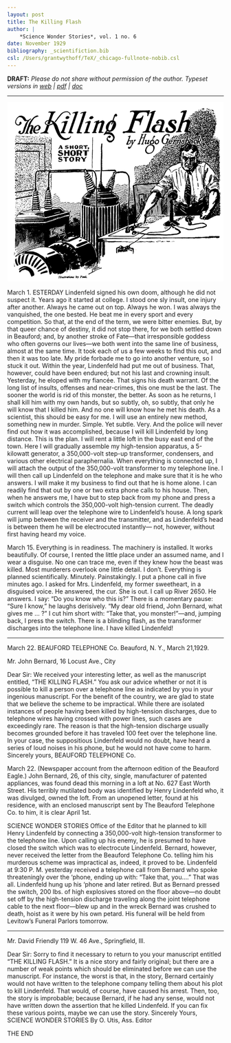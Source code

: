 ```yaml
---
layout: post
title: The Killing Flash
author: |
    *Science Wonder Stories*, vol. 1 no. 6
date: November 1929
bibliography: _scientifiction.bib
csl: /Users/grantwythoff/TeX/_chicago-fullnote-nobib.csl
---
```


**DRAFT:** *Please do not share without permission of the author. Typeset versions in  [web](http://gernsback.wythoff.net/192911_killing_flash.html) \| [pdf](https://github.com/gwijthoff/perversity_of_things/blob/master/typeset_drafts/192911_killing_flash.pdf?raw=true) \| [doc](https://github.com/gwijthoff/perversity_of_things/blob/master/typeset_drafts/192911_killing_flash.docx)*

* * * * * * * * 

![I cut him short with: “Take that, you monster!”---and, jumping back, I press the switch. There is a blinding flash.](images/killing_flash.png)

March 1.
ESTERDAY Lindenfeld signed his own doom,  although  he  did  not  suspect  it.
Years ago it started at college. I stood one sly insult, one injury after another. Always he came out on top. Always he won. I was always the vanquished, the one bested. He beat me in every sport and every competition. So that, at the end of the term, we were bitter enemies.
But, by that queer chance of destiny, it did not stop there, for we both settled down in Beauford; and, by another stroke of Fate—that irresponsible goddess who often governs our lives—we both went into the same line  of business, almost at the same time. It took each of us a few weeks to find this out, and then it was too late. My pride forbade me to go into another venture, so I stuck it out. Within the year, Lindenfeld had put me out of business. That, however, could have been endured; but not his
last and crowning insult.
Yesterday, he eloped with my fiancée. That signs his death warrant. Of the long list of insults, offenses and near-crimes, this one must be the last. The sooner the world is rid of this monster, the better.
As soon as he returns, I shall kill him with my own hands, but so subtly, oh, so subtly, that only he will know that I killed him. And no one will know how he met his death.
As a scientist, this should be easy for me. I will use an entirely new method, something new in murder. Simple. Yet subtle. Very. And the police will never find out how it was accomplished, because I will kill Lindenfeld by long distance.
This is the plan. I will rent a little loft in the busy east end of the town. Here I will gradually assemble my high-tension apparatus, a 5-kilowatt generator, a 350,000-volt step-up transformer, condensers, and various other electrical paraphernalia. When everything is connected up, I will   attach   the   output   of   the   350,000-volt
transformer to my telephone line. I will then call up Lindenfeld on the telephone and make sure that it is he who answers. I will make it my business to find out that he is home alone. I can readily find that out by one or two extra phone calls to his house. Then, when he answers me, I have but to step back from my phone and press a switch which  controls  the  350,000-volt
high-tension current. The deadly current will leap over the telephone wire to Lindenfeld’s house. A long spark will jump between the receiver and the transmitter, and as Lindenfeld’s head is between them he will be electrocuted instantly— not, however, without first having heard my voice.

March 15.
Everything is in  readiness. The machinery is installed. It works beautifully. Of course, I rented the little place under an assumed   name,   and   I   wear   a
disguise. No one can trace me, even if they knew how the beast was killed. Most murderers overlook one little detail. I don’t. Everything is planned scientifically. Minutely. Painstakingly. I put a phone call in five minutes ago. I asked for Mrs. Lindenfeld, my former sweetheart, in a disguised voice. He answered, the cur. She is out.
I call up River 2650. He answers. I say: “Do you know who this is?” There is a momentary pause: “Sure I know,” he laughs derisively. “My dear old friend, John Bernard, what gives me ... ?”
I   cut   him   short   with:   “Take   that,   you monster!”—and,
jumping back, I press the switch. There is a blinding  flash,  as  the transformer discharges into the telephone line. I	have	killed
Lindenfeld!


*	*	*
March 22.
BEAUFORD TELEPHONE Co.
Beauford, N. Y., March 21,1929.

Mr. John Bernard, 16 Locust Ave., City

Dear Sir:
We received your interesting letter, as well as the manuscript entitled, “THE KILLING FLASH.”
You ask our advice whether or not it is possible to kill a person over a telephone line as indicated by you in your ingenious manuscript.
For the benefit of the country, we are glad to state that we believe the scheme to be impractical.
While there are isolated instances of people having been killed by high-tension discharges, due to telephone wires having crossed with power lines, such cases
are exceedingly rare.
The reason is that the high-tension discharge usually becomes grounded before it has traveled 100 feet over the telephone line.
In your case, the suppositious Lindenfeld would no doubt, have heard a series of loud noises in his phone, but he would not have come to harm.
Sincerely yours,  BEAUFORD TELEPHONE Co.

March 22.
(Newspaper account from the afternoon edition of
the Beauford Eagle.) John  Bernard,  26,
of this city, single, manufacturer	of patented appliances, was found dead this morning in a loft at No. 627 East Worth Street. His terribly mutilated body was identified by Henry Lindenfeld who, it was divulged, owned the loft.
From an unopened letter, found at his residence, with an enclosed manuscript sent by The Beauford Telephone Co. to him, it is clear
April 1st.

SCIENCE WONDER STORIES
Office of the Editor
that  he  planned  to  kill  Henry  Lindenfeld  by
connecting a 350,000-volt high-tension transformer to the telephone line. Upon calling up his enemy, he is presumed to have closed the switch which was to electrocute Lindenfeld.
Bernard, however, never received the letter from the Beauford Telephone Co. telling him his murderous scheme was impractical as, indeed, it proved to be. Lindenfeld at 9:30 P. M. yesterday received a telephone call from Bernard who spoke threateningly over the ‘phone, ending up with: “Take that, you....” That was all. Lindenfeld hung up his ‘phone and later retired.
But as Bernard pressed the switch, 200 lbs. of high explosives stored on the floor above—no doubt set off by the high-tension discharge traveling along the joint telephone cable to the next floor—blew up and in the wreck Bernard was crushed to death, hoist as it were by his own petard. His funeral will be held from Levitow’s Funeral Parlors tomorrow.

*	*	*

Mr. David Friendly 119 W. 46 Ave.,
Springfield, Ill.

Dear Sir:
Sorry to find it necessary to return to you your manuscript entitled “THE KILLING FLASH.”
It is a nice story and fairly original; but there are a number  of  weak points  which  should be eliminated before we can use the manuscript. For instance, the worst is that, in the story, Bernard certainly would not have written to the telephone company telling them about his plot to kill Lindenfeld. That would, of course, have caused his arrest.
Then, too, the story is improbable; because Bernard, if he had any sense, would not have written down the assertion that he killed Lindenfeld. If you can fix these various points, maybe we can use the story.
Sincerely Yours, SCIENCE WONDER STORIES
By O. Utis, Ass. Editor

THE END
